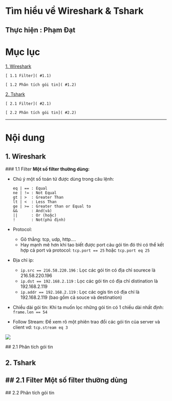 # Tìm hiểu về Wireshark & Tshark
Thực hiện : **Phạm Đạt**
---
 
# Mục lục

[1. Wireshark](#1)

	[ 1.1 Filter]( #1.1)

	[ 1.2 Phân tích gói tin]( #1.2)

[2. Tshark](#2)

	[ 2.1 Filter]( #2.1)

	[ 2.2 Phân tích gói tin]( #2.2)


---

# Nội dung

<a name="1"></a>
## 1. Wireshark

<a name="1.1"></a>
	### 1.1 Filter
**Một số filter thường dùng:**
- Chú ý một số toán tử được dùng trong câu lệnh:
	```
	eq | == : Equal
	ne | != : Not Equal
	gt | >  : Greater Than
	lt | <  : Less Than
	ge | >= : Greater than or Equal to
	&&      : And(và)
	||      : Or (hoặc)
	!		: Not(phủ định)
	 ```
- Protocol: 
	- Gõ thẳng: tcp, udp, http....
	- Hay mạnh mẽ hơn khi tao biết được port cảu gói tin đó thì có thể kết hợp cả port và protocol:
	`tcp.port == 25` hoặc `tcp.port eq 25`
- Địa chỉ ip:
	- `ip.src == 216.58.220.196` : Lọc các gói tin có địa chỉ sourece là 216.58.220.196
	- `ip.dst == 192.168.2.119`  : Lọc các gói tin có địa chỉ distination là 192.168.2.119
	- `ip.addr == 192.168.2.119` : Lọc các ogis tin có địa chỉ là 192.168.2.119 (bao gồm cả souce và destination)
- Chiều dài gói tin:
	Khi ta muốn lọc những gói tin có 1 chiều dài nhất định: `frame.len == 54`

- Follow Stream: Để xem rõ một phiên trao đổi các gói tin của server và client
vd: `tcp.stream eq 3`
<img src="https://imgur.com/ilmktBX">

<a name="1"></a>
	## 2.1 Phân tích gói tin







<a name="2"></a>
## 2. Tshark

<a name="2.1"></a>
	## 2.1 Filter
Một số **filter** thường dùng
- 

<a name="2.2"></a>
	## 2.2 Phân tích gói tin





